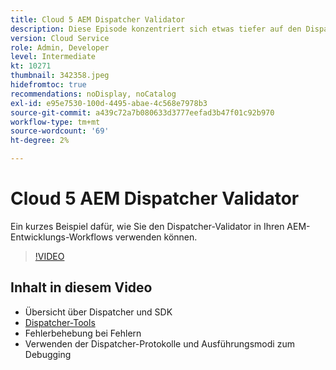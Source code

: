 ```yaml
---
title: Cloud 5 AEM Dispatcher Validator
description: Diese Episode konzentriert sich etwas tiefer auf den Dispatcher-Validator und die darin enthaltenen Nuancen.
version: Cloud Service
role: Admin, Developer
level: Intermediate
kt: 10271
thumbnail: 342358.jpeg
hidefromtoc: true
recommendations: noDisplay, noCatalog
exl-id: e95e7530-100d-4495-abae-4c568e7978b3
source-git-commit: a439c72a7b080633d3777eefad3b47f01c92b970
workflow-type: tm+mt
source-wordcount: '69'
ht-degree: 2%

---
```


# Cloud 5 AEM Dispatcher Validator

Ein kurzes Beispiel dafür, wie Sie den Dispatcher-Validator in Ihren AEM-Entwicklungs-Workflows verwenden können.

>[!VIDEO](https://video.tv.adobe.com/v/342358?quality=12&learn=on)

## Inhalt in diesem Video

+ Übersicht über Dispatcher und SDK
+ [Dispatcher-Tools](https://experienceleague.adobe.com/docs/experience-manager-cloud-service/content/implementing/content-delivery/validation-debug.html)
+ Fehlerbehebung bei Fehlern
+ Verwenden der Dispatcher-Protokolle und Ausführungsmodi zum Debugging
